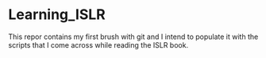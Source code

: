 # Learning_ISLR
This repor contains my first brush with git and I intend to populate it with the scripts that I come across while reading the ISLR book.
